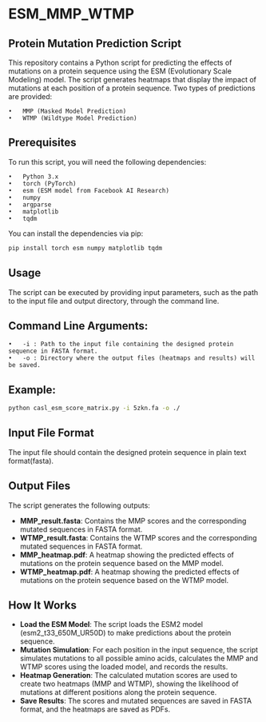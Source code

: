 # ESM_MMP_WTMP
## Protein Mutation Prediction Script

This repository contains a Python script for predicting the effects of mutations on a protein sequence using the ESM (Evolutionary Scale Modeling) model. The script generates heatmaps that display the impact of mutations at each position of a protein sequence. Two types of predictions are provided:

	•	MMP (Masked Model Prediction)
	•	WTMP (Wildtype Model Prediction)

## Prerequisites

To run this script, you will need the following dependencies:

	•	Python 3.x
	•	torch (PyTorch)
	•	esm (ESM model from Facebook AI Research)
	•	numpy
	•	argparse
	•	matplotlib
	•	tqdm

You can install the dependencies via pip:
```bash
pip install torch esm numpy matplotlib tqdm
```
## Usage

The script can be executed by providing input parameters, such as the path to the input file and output directory, through the command line.

## Command Line Arguments:

	•	-i : Path to the input file containing the designed protein sequence in FASTA format.
	•	-o : Directory where the output files (heatmaps and results) will be saved.

 ## Example:
```bash
python casl_esm_score_matrix.py -i 5zkn.fa -o ./
```


## Input File Format

The input file should contain the designed protein sequence in plain text format\(fasta\).

## Output Files

The script generates the following outputs:

* __MMP_result.fasta__: Contains the MMP scores and the corresponding mutated sequences in FASTA format.
* __WTMP_result.fasta__: Contains the WTMP scores and the corresponding mutated sequences in FASTA format.
* __MMP_heatmap.pdf__: A heatmap showing the predicted effects of mutations on the protein sequence based on the MMP model.
* __WTMP_heatmap.pdf__: A heatmap showing the predicted effects of mutations on the protein sequence based on the WTMP model.

## How It Works

* __Load the ESM Model__: The script loads the ESM2 model (esm2_t33_650M_UR50D) to make predictions about the protein sequence.
* __Mutation Simulation__: For each position in the input sequence, the script simulates mutations to all possible amino acids, calculates the MMP and WTMP scores using the loaded model, and records the results.
* __Heatmap Generation__: The calculated mutation scores are used to create two heatmaps (MMP and WTMP), showing the likelihood of mutations at different positions along the protein sequence.
* __Save Results__: The scores and mutated sequences are saved in FASTA format, and the heatmaps are saved as PDFs.


